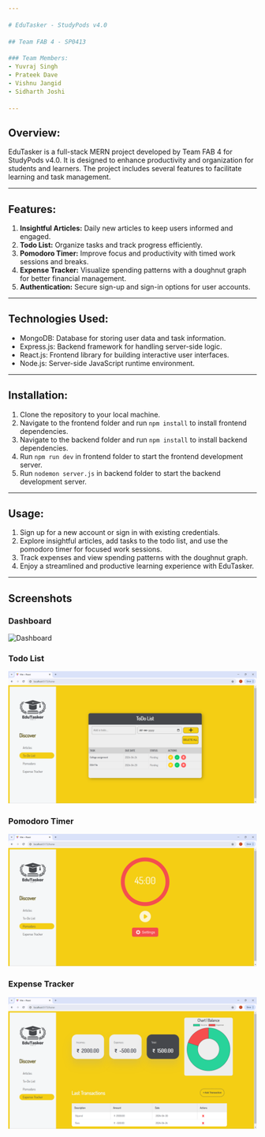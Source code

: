 ```yaml
---

# EduTasker - StudyPods v4.0

## Team FAB 4 - SP0413

### Team Members:
- Yuvraj Singh
- Prateek Dave
- Vishnu Jangid
- Sidharth Joshi

---
```


## Overview:
EduTasker is a full-stack MERN project developed by Team FAB 4 for StudyPods v4.0. It is designed to enhance productivity and organization for students and learners. The project includes several features to facilitate learning and task management.

---

## Features:
1. **Insightful Articles:** Daily new articles to keep users informed and engaged.
2. **Todo List:** Organize tasks and track progress efficiently.
3. **Pomodoro Timer:** Improve focus and productivity with timed work sessions and breaks.
4. **Expense Tracker:** Visualize spending patterns with a doughnut graph for better financial management.
5. **Authentication:** Secure sign-up and sign-in options for user accounts.

---

## Technologies Used:
- MongoDB: Database for storing user data and task information.
- Express.js: Backend framework for handling server-side logic.
- React.js: Frontend library for building interactive user interfaces.
- Node.js: Server-side JavaScript runtime environment.

---

## Installation:
1. Clone the repository to your local machine.
2. Navigate to the frontend folder and run `npm install` to install frontend dependencies.
3. Navigate to the backend folder and run `npm install` to install backend dependencies.
4. Run `npm run dev` in frontend folder to start the frontend development server.
5. Run `nodemon server.js` in backend folder to start the backend development server.

---

## Usage:
1. Sign up for a new account or sign in with existing credentials.
2. Explore insightful articles, add tasks to the todo list, and use the pomodoro timer for focused work sessions.
3. Track expenses and view spending patterns with the doughnut graph.
4. Enjoy a streamlined and productive learning experience with EduTasker.

---
## Screenshots

### Dashboard
![Dashboard](screenshots/dashboard.png)

### Todo List
![Todo List](screenshots/todo.png)

### Pomodoro Timer
![Pomodoro Timer](screenshots/pomodoro.png)

### Expense Tracker
![Expense Tracker](screenshots/expense.png)
